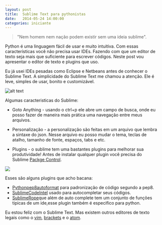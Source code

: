 ```yaml
---
layout: post
title:  Sublime Text para pythonistas
date:   2014-05-24 14:00:00
categories: iniciante
---
```


> "Nem homem nem nação podem existir sem uma ideia sublime".

Python é uma linguagem fácil de usar e muito intuitiva. Com essas 
características você não precisa usar IDEs. Fazendo com que  um editor de texto seja mais que suficiente para escrever códigos.
Neste post vou apresentar o editor de texto e plugins que uso.

Eu já usei IDEs pesadas como Eclipse e Netbeans antes de conhecer 
o Sublime Text. A simplicidade do Sublime Text me chamou a atenção. 
Ele é leve, simples de usar, bonito e customizável.

![alt text](http://i.imgur.com/snnBCO8.jpg)

Algumas caracteristicas do Sublime:

- Goto Anything - usando o ctrl+p ele abre um campo de busca, onde eu posso fazer de maneira mais prática uma navegação entre meus
arquivos.

- Personalização - a personalização são feitas em um arquivo que lembra a sintaxe do json. Nesse arquivo 
eu posso mudar o tema, teclas de atalho, tamanho de fonte, espaços, tabs e etc. 

- Plugins - o sublime tem uma bastantes plugins para melhorar sua produtividade!
Antes de instalar qualquer plugin você precisa do Sublime [Packge Control](https://sublime.wbond.net/).

<a href="http://reactiongifs.com/?p=3062"><img src="http://www.reactiongifs.com/r/2012/11/typing.gif"></a>

Esses são alguns plugins que acho bacana:

- [Pythonpep8autoformat](https://sublime.wbond.net/packages/Python%20PEP8%20Autoformat) para padronização de código segundo a pep8.
- [SublimeCodeIntel](https://sublime.wbond.net/packages/SublimeCodeIntel) usado para autocompletar seus códigos.
- [SublimeRope](https://sublime.wbond.net/packages/SublimeRope)que além de auto complete tem um conjunto de funções tipicas de um ide,esse plugin também é especifico para python.

Eu estou feliz com o Sublime Text. Mas existem outros editores de texto legais como o [vim](http://www.vim.org/), [brackets](http://brackets.io/) e o [atom](https://atom.io/).  

